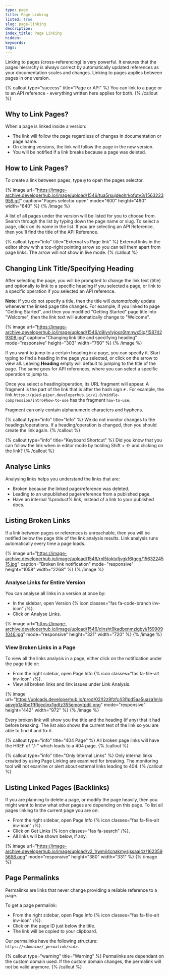 ```yaml
---
type: page
title: Page Linking
listed: true
slug: page-linking
description: 
index_title: Page Linking
hidden: 
keywords: 
tags: 
---
```


Linking to pages (cross-referencing) is very powerful. It ensures that the pages hierarchy is always correct by automatically updated references as your documentation scales and changes. Linking to pages applies between pages in one version.

{% callout type="success" title="Page or API" %}
You can link to a page or to an API reference - everything written here applies for both.
{% /callout %}

## Why to Link Pages?

When a page is linked inside a version:

- The link will follow the page regardless of changes in documentation or page name.
- On cloning versions, the link will follow the page in the new version.
- You will be notified if a link breaks because a page was deleted.

## How to Link Pages?

To create a link between pages, type `@` to open the pages selector.

{% image url="https://image-archive.developerhub.io/image/upload/1546/tua5rsujdeohrkofuty3/1563223959.gif" caption="Pages selector open" mode="600" height="490" width="640" %}
{% /image %}

A list of all pages under the version will be listed for you to choose from. Search through the list by typing down the page name or slug. To select a page, click on its name in the list. If you are selecting an API Reference, then you'll find the title of the API Reference.

{% callout type="info" title="External vs Page link" %}
External links in the editor show with a top-right pointing arrow so you can tell them apart from page links. The arrow will not show in live mode.
{% /callout %}

## Changing Link Title/Specifying Heading

After selecting the page, you will be prompted to change the link text (title) and optionally to link to a specific heading if you selected a page, or link to a specific operation if you selected an API reference.

**Note**: If you do not specify a title, then the title will _automatically_ update whenever the linked page title changes. For example, if you linked to page "Getting Started", and then you modified "Getting Started" page title into "Welcome", then the link text will automatically change to "Welcome".

{% image url="https://image-archive.developerhub.io/image/upload/1546/d9jvvlyjpxs6tmnwx5lq/1587429308.jpg" caption="Changing link title and specifying heading" mode="responsive" height="303" width="760" %}
{% /image %}

If you want to jump to a certain heading in a page, you can specify it. Start typing to find a heading in the page you selected, or click on the arrow to view all. Leaving **Heading** empty will default to jumping to the title of the page. The same goes for API references, where you can select a specific operation to jump to.

Once you select a heading/operation, its URL fragment will appear. A fragment is the part of the link that is after the hash sign `#` . For example, the link `https://pied-piper.developerhub.io/v1.0/middle-compression/intro#how-to-use` has the fragment `how-to-use`.

Fragment can only contain alphanumeric characters and hyphens.

{% callout type="info" title="Info" %}
We do not monitor changes to the headings/operations. If a heading/operation is changed, then you should create the link again.
{% /callout %}

{% callout type="info" title="Keyboard Shortcut" %}
Did you know that you can follow the link when in editor mode by holding Shift +  ⇧  and clicking on the link?
{% /callout %}

## Analyse Links

Analysing links helps you understand the links that are:

- Broken because the linked page/reference was deleted.
- Leading to an unpublished page/reference from a published page.
- Have an internal %product% link, instead of a link to your published docs.

## Listing Broken Links

If a link between pages or references is unreachable, then you will be notified below the page title of the link analysis results. Link analysis runs automatically every time a page loads.

{% image url="https://image-archive.developerhub.io/image/upload/1546/rnl5toktxfjvgkf6tgeg/1563224515.jpg" caption="Broken link notification" mode="responsive" height="1058" width="2268" %}
{% /image %}

### Analyse Links for Entire Version

You can analyse all links in a version at once by:

- In the sidebar, open Version {% icon classes="fas fa-code-branch inv-icon" /%}.
- Click on Analyse Links.

{% image url="https://image-archive.developerhub.io/image/upload/1546/dinsht9kadbxnmzigbyi/1599091046.jpg" mode="responsive" height="321" width="720" %}
{% /image %}

### View Broken Links in a Page

To view all the links analysis in a page, either click on the notification under the page title or:

- From the right sidebar, open Page Info {% icon classes="fas fa-file-alt inv-icon" /%}.
- View all broken links and link issues under Link Analysis.

{% image url="https://uploads.developerhub.io/prod/02/l2z8fzfc43l1pd5aa5uaza1mlgapvgb1z4bd1fffkjedinx1gdtz355emoytpdil.png" mode="responsive" height="442" width="972" %}
{% /image %}

Every broken link will show you the title and the heading (if any) that it had before breaking. The list also shows the current text of the link so you are able to find it and fix it.

{% callout type="info" title="404 Page" %}
All broken page links will have the HREF of "/-" which leads to a 404 page.
{% /callout %}

{% callout type="info" title="Only Internal Links" %}
Only internal links created by using Page Linking are examined for breaking. The monitoring tool will not examine or alert about external links leading to 404.
{% /callout %}

## Listing Linked Pages (Backlinks)

If you are planning to delete a page, or modify the page heavily, then you might want to know what other pages are depending on this page. To list all pages linking to the current page you are on:

- From the right sidebar, open Page Info {% icon classes="fas fa-file-alt inv-icon" /%}.
- Click on Get Links {% icon classes="fas fa-search" /%}.
- All links will be shown below, if any.

{% image url="https://image-archive.developerhub.io/image/upload/v2_1/wmii4cnakmysjssaai4z/1623595658.png" mode="responsive" height="380" width="331" %}
{% /image %}

## Page Permalinks

Permalinks are links that never change providing a reliable reference to a page.

To get a page permalink:

- From the right sidebar, open Page Info {% icon classes="fas fa-file-alt inv-icon" /%}.
- Click on the page ID just below the title.
- The link will be copied to your clipboard.

Our permalinks have the following structure: `https://<domain>/_permalink/<id>`.

{% callout type="warning" title="Warning" %}
Permalinks are dependant on the custom domain used. If the custom domain changes, the permalink will not be valid anymore.
{% /callout %}